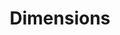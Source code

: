 ---
layout: default
bigquery: https://console.cloud.google.com/bigquery?p=covid-19-dimensions-ai&page=table&d=data&t=publications
contributors: Digital Science, https://www.digital-science.com/
cost: Free for personal, non-commercial use.
description: Dimensions contains more than 100 million publications, ranging from
  articles published in scholarly journals, books and book chapters, to preprints
  and conference proceedings. All publications are contextualized with linked data
  sets, funding, publications, patents, clinical trials, and policy documents. You
  can also view associated categories, funders, institutions, and researcher profiles.
documentation: https://docs.dimensions.ai/bigquery/index.html
last_edit: Mon, 04 Apr 2022 19:04:00 GMT
location: https://www.dimensions.ai/products/free/
maintained_by: Digital Science, https://www.digital-science.com/
schema_fields: '[''funder_countries'', ''category_bra'', ''expiration_year'', ''acronym'',
  ''year'', ''foa_number'', ''pmcid'', ''cited_by_ids'', ''id'', ''editors'', ''researcher_ids'',
  ''doi'', ''associated_publication_id'', ''research_org_countries'', ''current_assignee_orgs'',
  ''funder_orgs'', ''funder_org_cities'', ''legal_events'', ''date_online'', ''funding_chf'',
  ''acronyms'', ''category_hrcs_hc'', ''relationships'', ''funding_eur'', ''concepts'',
  ''original_assignee_orgs'', ''date_modified'', ''open_access_categories_v2'', ''category_icrp_ct'',
  ''supporting_grant_ids'', ''volume'', ''journal'', ''type'', ''research_org_state_names'',
  ''start_date'', ''category_icrp_cso'', ''cpc'', ''types'', ''title'', ''pages'',
  ''pmid'', ''inventor_names'', ''current_assignee'', ''open_access_categories'',
  ''parent_id'', ''category_rcdc'', ''mesh_headings'', ''original_assignee'', ''funding_cad'',
  ''research_org_country_names'', ''family_id'', ''publication_year'', ''registry'',
  ''grant_number'', ''assignee_countries'', ''source_id'', ''description'', ''altmetrics'',
  ''original_title'', ''phase'', ''legal_status'', ''eisbn'', ''abstract'', ''brief_title'',
  ''established'', ''language'', ''mesh_terms'', ''categories'', ''funding_jpy'',
  ''date'', ''resulting_publication_doi'', ''repository_name'', ''reference_ids'',
  ''citations_count'', ''arxiv_id'', ''start_year'', ''citation_string'', ''acknowledgements'',
  ''resulting_publication_ids'', ''funding_amount'', ''original_abstract'', ''research_org_city_names'',
  ''publication_ids'', ''conference'', ''funding_details'', ''status'', ''date_print'',
  ''funder_org'', ''filing_date'', ''filing_year'', ''proceedings_title'', ''investigators'',
  ''interventions'', ''associated_publication_arxiv_id'', ''end_year'', ''funding_cny'',
  ''research_org_cities'', ''book_title'', ''links'', ''date_inserted'', ''funding_usd'',
  ''assignee_orgs'', ''priority_date'', ''category_uoa'', ''research_org_state_codes'',
  ''associated_grant_ids'', ''issue'', ''metrics'', ''authors'', ''name'', ''isbn'',
  ''jurisdiction'', ''date_imported_gbq'', ''funding_nzd'', ''associated_publication_doi'',
  ''repository_url'', ''family_count'', ''funding_gbp'', ''address'', ''associated_publication_pmid'',
  ''ipcr'', ''funding_aud'', ''funder_org_acronyms'', ''family_members_ids'', ''subtitles'',
  ''original_assignee_countries'', ''wikipedia_url'', ''category_hra'', ''granted_date'',
  ''category_for'', ''priority_year'', ''email_address'', ''current_assignee_countries'',
  ''journal_lists'', ''application_number'', ''organisation_details'', ''research_orgs'',
  ''gender'', ''active_years'', ''date_normal'', ''funder_org_countries'', ''citations'',
  ''end_date'', ''kind'', ''book_series_title'', ''category_sdg'', ''license'', ''aliases'',
  ''linkout'', ''conditions'', ''embargo_date'', ''funder_org_state_codes'', ''clinical_trial_ids'',
  ''granted_year'', ''filing_status'', ''publisher'', ''publication_date'', ''category_hrcs_rac'',
  ''patent_ids'', ''external_ids'', ''funding_currency'', ''expiration_date'', ''labels'',
  ''repository_id'', ''created_date'']'
shortname: dimensions
tags:
- scholarly literature
- patents
- funding
- clinical trials
- academic profiles
terms_of_use: 'Use of both the Dimensions COVID-19 dataset and full Dimensions dataset
  are subject to the Dimensions Terms of use: https://www.dimensions.ai/policies-terms-legal '
title: Dimensions
uuid: dcff88bd-fe6b-4fdb-8159-809bf9d7bc1c
---